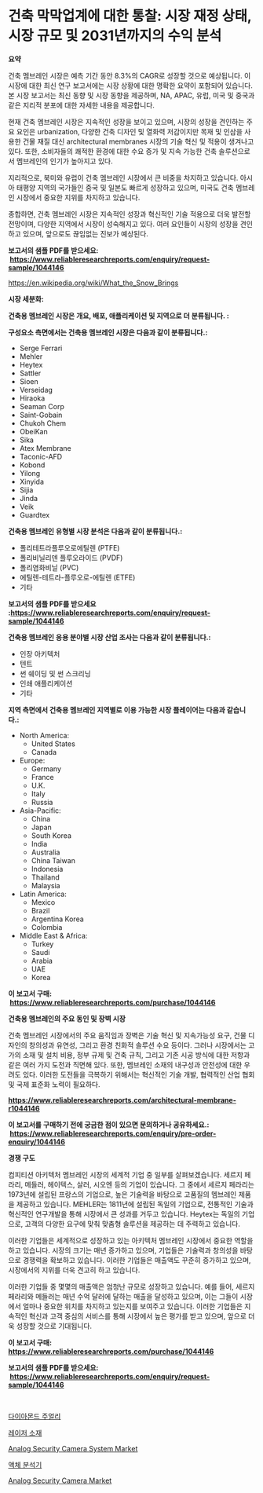 <p><h1>건축 막막업계에 대한 통찰: 시장 재정 상태, 시장 규모 및 2031년까지의 수익 분석</h1></p><p><strong>요약</strong></p>
<p><p>건축 멤브레인 시장은 예측 기간 동안 8.3%의 CAGR로 성장할 것으로 예상됩니다. 이 시장에 대한 최신 연구 보고서에는 시장 상황에 대한 명확한 요약이 포함되어 있습니다. 본 시장 보고서는 최신 동향 및 시장 동향을 제공하며, NA, APAC, 유럽, 미국 및 중국과 같은 지리적 분포에 대한 자세한 내용을 제공합니다.</p><p>현재 건축 멤브레인 시장은 지속적인 성장을 보이고 있으며, 시장의 성장을 견인하는 주요 요인은 urbanization, 다양한 건축 디자인 및 열화력 저감이지만 목재 및 인삼을 사용한 건물 재질 대신 architectural membranes 시장의 기술 혁신 및 적용이 생겨나고 있다. 또한, 소비자들의 쾌적한 환경에 대한 수요 증가 및 지속 가능한 건축 솔루션으로서 멤브레인의 인기가 높아지고 있다.</p><p>지리적으로, 북미와 유럽이 건축 멤브레인 시장에서 큰 비중을 차지하고 있습니다. 아시아 태평양 지역의 국가들인 중국 및 일본도 빠르게 성장하고 있으며, 미국도 건축 멤브레인 시장에서 중요한 지위를 차지하고 있습니다.</p><p>종합하면, 건축 멤브레인 시장은 지속적인 성장과 혁신적인 기술 적용으로 더욱 발전할 전망이며, 다양한 지역에서 시장이 성숙해지고 있다. 여러 요인들이 시장의 성장을 견인하고 있으며, 앞으로도 끊임없는 진보가 예상된다.</p></p>
<p><strong>보고서의 샘플 PDF를 받으세요: &nbsp;<a href="https://www.reliableresearchreports.com/enquiry/request-sample/1044146">https://www.reliableresearchreports.com/enquiry/request-sample/1044146</a></strong></p>
<p><a href="https://en.wikipedia.org/wiki/What_the_Snow_Brings">https://en.wikipedia.org/wiki/What_the_Snow_Brings</a></p>
<p><strong>시장 세분화:</strong></p>
<p><strong> 건축용 멤브레인 시장은 개요, 배포, 애플리케이션 및 지역으로 더 분류됩니다. :</strong></p>
<p><strong>구성요소 측면에서는 건축용 멤브레인 시장은 다음과 같이 분류됩니다.:</strong></p>
<p><ul><li>Serge Ferrari</li><li>Mehler</li><li>Heytex</li><li>Sattler</li><li>Sioen</li><li>Verseidag</li><li>Hiraoka</li><li>Seaman Corp</li><li>Saint-Gobain</li><li>Chukoh Chem</li><li>ObeiKan</li><li>Sika</li><li>Atex Membrane</li><li>Taconic-AFD</li><li>Kobond</li><li>Yilong</li><li>Xinyida</li><li>Sijia</li><li>Jinda</li><li>Veik</li><li>Guardtex</li></ul></p>
<p><strong> 건축용 멤브레인 유형별 시장 분석은 다음과 같이 분류됩니다.:</strong></p>
<p><ul><li>폴리테트라플루오로에틸렌 (PTFE)</li><li>폴리비닐리덴 플루오라이드 (PVDF)</li><li>폴리염화비닐 (PVC)</li><li>에틸렌-테트라-플루오로-에틸렌 (ETFE)</li><li>기타</li></ul></p>
<p><strong>보고서의 샘플 PDF를 받으세요 :<a href="https://www.reliableresearchreports.com/enquiry/request-sample/1044146">https://www.reliableresearchreports.com/enquiry/request-sample/1044146</a></strong></p>
<p><strong> 건축용 멤브레인 응용 분야별 시장 산업 조사는 다음과 같이 분류됩니다.:</strong></p>
<p><ul><li>인장 아키텍처</li><li>텐트</li><li>썬 쉐이딩 및 썬 스크리닝</li><li>인쇄 애플리케이션</li><li>기타</li></ul></p>
<p><strong>지역 측면에서 건축용 멤브레인 지역별로 이용 가능한 시장 플레이어는 다음과 같습니다.:</strong></p>
<p><ul>
    <li>
        North America:
        <ul>
            <li>United States</li>
            <li>Canada</li>
        </ul>
    </li>
    <li>
        Europe:
        <ul>
            <li>Germany</li>
            <li>France</li>
            <li>U.K.</li>
            <li>Italy</li>
            <li>Russia</li>
        </ul>
    </li>
    <li>
        Asia-Pacific:
        <ul>
            <li>China</li>
            <li>Japan</li>
            <li>South Korea</li>
            <li>India</li>
            <li>Australia</li>
            <li>China Taiwan</li>
            <li>Indonesia</li>
            <li>Thailand</li>
            <li>Malaysia</li>
        </ul>
    </li>
    <li>
        Latin America:
        <ul>
            <li>Mexico</li>
            <li>Brazil</li>
            <li>Argentina Korea</li>
            <li>Colombia</li>
        </ul>
    </li>
    <li>
        Middle East & Africa:
        <ul>
            <li>Turkey</li>
            <li>Saudi</li>
            <li>Arabia</li>
            <li>UAE</li>
            <li>Korea</li>
        </ul>
    </li>
    </ul></p>
<p><strong>이 보고서 구매: &nbsp;<a href="https://www.reliableresearchreports.com/purchase/1044146">https://www.reliableresearchreports.com/purchase/1044146</a></strong></p>
<p><strong>건축용 멤브레인의 주요 동인 및 장벽 시장</strong></p>
<p><p>건축 멤브레인 시장에서의 주요 움직임과 장벽은 기술 혁신 및 지속가능성 요구, 건물 디자인의 창의성과 유연성, 그리고 환경 친화적 솔루션 수요 등이다. 그러나 시장에서는 고가의 소재 및 설치 비용, 정부 규제 및 건축 규칙, 그리고 기존 시공 방식에 대한 저항과 같은 여러 가지 도전과 직면해 있다. 또한, 멤브레인 소재의 내구성과 안전성에 대한 우려도 있다. 이러한 도전들을 극복하기 위해서는 혁신적인 기술 개발, 협력적인 산업 협회 및 국제 표준화 노력이 필요하다.</p></p>
<p><strong><a href="https://www.reliableresearchreports.com/architectural-membrane-r1044146">https://www.reliableresearchreports.com/architectural-membrane-r1044146</a></strong></p>
<p><strong>이 보고서를 구매하기 전에 궁금한 점이 있으면 문의하거나 공유하세요.: &nbsp;<a href="https://www.reliableresearchreports.com/enquiry/pre-order-enquiry/1044146">https://www.reliableresearchreports.com/enquiry/pre-order-enquiry/1044146</a></strong></p>
<p><strong>경쟁 구도</strong></p>
<p><p>컴피티션 아키텍처 멤브레인 시장의 세계적 기업 중 일부를 살펴보겠습니다. 세르지 페라리, 메들러, 헤이텍스, 살러, 시오엔 등의 기업이 있습니다. 그 중에서 세르지 페라리는 1973년에 설립된 프랑스의 기업으로, 높은 기술력을 바탕으로 고품질의 멤브레인 제품을 제공하고 있습니다. MEHLER는 1811년에 설립된 독일의 기업으로, 전통적인 기술과 혁신적인 연구개발을 통해 시장에서 큰 성과를 거두고 있습니다. Heytex는 독일의 기업으로, 고객의 다양한 요구에 맞춰 맞춤형 솔루션을 제공하는 데 주력하고 있습니다.</p><p>이러한 기업들은 세계적으로 성장하고 있는 아키텍처 멤브레인 시장에서 중요한 역할을 하고 있습니다. 시장의 크기는 매년 증가하고 있으며, 기업들은 기술력과 창의성을 바탕으로 경쟁력을 확보하고 있습니다. 이러한 기업들은 매출액도 꾸준히 증가하고 있으며, 시장에서의 지위를 더욱 견고히 하고 있습니다.</p><p>이러한 기업들 중 몇몇의 매출액은 엄청난 규모로 성장하고 있습니다. 예를 들어, 세르지 페라리와 메들러는 매년 수억 달러에 달하는 매출을 달성하고 있으며, 이는 그들이 시장에서 얼마나 중요한 위치를 차지하고 있는지를 보여주고 있습니다. 이러한 기업들은 지속적인 혁신과 고객 중심의 서비스를 통해 시장에서 높은 평가를 받고 있으며, 앞으로 더욱 성장할 것으로 기대됩니다.</p></p>
<p><strong>이 보고서 구매: &nbsp; <a href="https://www.reliableresearchreports.com/purchase/1044146">https://www.reliableresearchreports.com/purchase/1044146</a></strong></p>
<p><strong>보고서의 샘플 PDF를 받으세요: &nbsp;<a href="https://www.reliableresearchreports.com/enquiry/request-sample/1044146">https://www.reliableresearchreports.com/enquiry/request-sample/1044146</a></strong><strong></strong></p>
<p>&nbsp;</p>
<p><p><a href="https://github.com/sougarounis/Market-Research-Report-List-5/blob/main/318296238358.md">다이아몬드 주얼리</a></p><p><a href="https://medium.com/@joshuapierce88/2024%EB%85%84%EB%B6%80%ED%84%B0-2031%EB%85%84%EA%B9%8C%EC%A7%80-13-1-cagr%EB%A1%9C-%ED%99%95%EC%9E%A5%EB%90%98%EB%8A%94-%EB%A0%88%EC%9D%B4%EC%A0%80-%EC%86%8C%EC%9E%AC-%EC%8B%9C%EC%9E%A5-%EA%B7%9C%EB%AA%A8%EC%97%90-%EB%8C%80%ED%95%9C-%ED%86%B5%EC%B0%B0%EB%A0%A5-50b0cb45cf90">레이저 소재</a></p><p><a href="https://medium.com/@samantha.welch56767/analog-security-camera-system-market-size-share-trends-analysis-report-by-end-use-91ecebf33839">Analog Security Camera System Market</a></p><p><a href="https://medium.com/@czbtzkwc9/%EC%95%A1%EC%B2%B4-%EB%B6%84%EC%84%9D%EA%B8%B0-%EC%8B%9C%EC%9E%A5-%EA%B0%9C%EC%9A%94-2024%EB%85%84%EB%B6%80%ED%84%B0-2031%EB%85%84%EA%B9%8C%EC%A7%80%EC%9D%98-%EA%B8%80%EB%A1%9C%EB%B2%8C-%EC%8B%9C%EC%9E%A5-%EB%8F%99%ED%96%A5-%EB%B0%8F-%EC%A0%84%EB%A7%9D-f262156382af">액체 분석기</a></p><p><a href="https://medium.com/@samantha.welch56767/analog-security-camera-market-forecasts-market-trends-and-impact-analysis-2024-2031-01dfb290178e">Analog Security Camera Market</a></p></p>